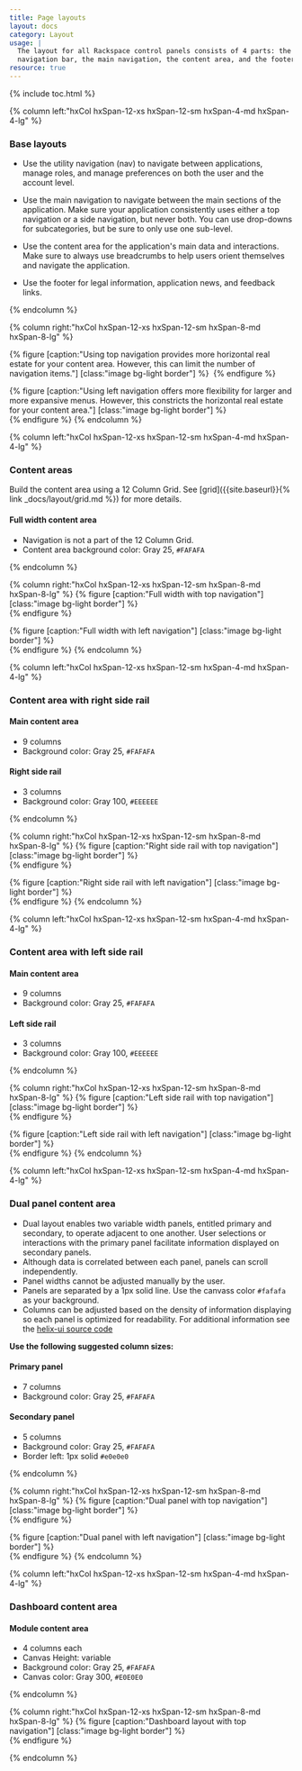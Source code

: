 ```yaml
---
title: Page layouts
layout: docs
category: Layout
usage: |
  The layout for all Rackspace control panels consists of 4 parts: the account
  navigation bar, the main navigation, the content area, and the footer.
resource: true
---
```


{% include toc.html %}

<section class="static-section"  markdown="1">
<div class="hxRow"  markdown="1">
{% column left:"hxCol hxSpan-12-xs hxSpan-12-sm hxSpan-4-md hxSpan-4-lg" %}

### Base layouts
- Use the utility navigation (nav) to navigate between applications, manage roles, and manage preferences on both the user and the account level.

- Use the main navigation to navigate between the main sections of the
  application. Make sure your application consistently
  uses either a top navigation or a side navigation, but never both. You can
  use drop-downs for subcategories, but be sure to only use one sub-level.

- Use the content area for the application's main data and interactions. Make sure to always use breadcrumbs to help users orient themselves and navigate the application.

- Use the footer for legal information, application news, and feedback links.

{% endcolumn %}

{% column right:"hxCol hxSpan-12-xs hxSpan-12-sm hxSpan-8-md hxSpan-8-lg" %}

{% figure [caption:"Using top navigation provides more horizontal real estate for
your content area. However, this can limit the number of navigation items."] [class:"image bg-light border"] %}
<embed src="{{site.url}}/assets/images/layout/page-layouts/layout-navigation-top.png"/>
{% endfigure %}

{% figure [caption:"Using left navigation offers more flexibility for larger and
more expansive menus. However, this constricts the horizontal real estate for your
content area."] [class:"image bg-light border"] %}
<embed src="{{site.url}}/assets/images/layout/page-layouts/layout-navigation-side.png" width="800"/>
{% endfigure %}
{% endcolumn %}
</div>
</section>

<section class="static-section"  markdown="1">
<div class="hxRow"  markdown="1">
{% column left:"hxCol hxSpan-12-xs hxSpan-12-sm hxSpan-4-md hxSpan-4-lg" %}

### Content areas

Build the content area using a 12 Column Grid. See [grid]({{site.baseurl}}{% link _docs/layout/grid.md %}) for more details.

#### Full width content area
- Navigation is not a part of the 12 Column Grid.
- Content area background color: Gray 25, `#FAFAFA`

{% endcolumn %}

{% column right:"hxCol hxSpan-12-xs hxSpan-12-sm hxSpan-8-md hxSpan-8-lg" %}
{% figure [caption:"Full width with top navigation"] [class:"image bg-light border"] %}
<embed src="{{site.url}}/assets/images/layout/page-layouts/layout-content-full-top-nav.png" width="800"/>
{% endfigure %}

{% figure [caption:"Full width with left navigation"] [class:"image bg-light border"] %}
<embed src="{{site.url}}/assets/images/layout/page-layouts/layout-content-full-side-nav.png" width="800"/>
{% endfigure %}
{% endcolumn %}
</div>
</section>

<section class="static-section"  markdown="1">
<div class="hxRow"  markdown="1">
{% column left:"hxCol hxSpan-12-xs hxSpan-12-sm hxSpan-4-md hxSpan-4-lg" %}

### Content area with right side rail

#### Main content area

- 9 columns
- Background color: Gray 25, `#FAFAFA`

#### Right side rail

- 3 columns
- Background color: Gray 100, `#EEEEEE`

{% endcolumn %}

{% column right:"hxCol hxSpan-12-xs hxSpan-12-sm hxSpan-8-md hxSpan-8-lg" %}
{% figure [caption:"Right side rail with top navigation"] [class:"image bg-light border"] %}
<embed src="{{site.url}}/assets/images/layout/page-layouts/layout-right-side-rail-top-nav.png" width="800"/>
{% endfigure %}

{% figure [caption:"Right side rail with left navigation"] [class:"image bg-light border"] %}
<embed src="{{site.url}}/assets/images/layout/page-layouts/layout-right-side-rail-side-nav.png" width="800"/>
{% endfigure %}
{% endcolumn %}
</div>
</section>

<section class="static-section"  markdown="1">
<div class="hxRow"  markdown="1">
{% column left:"hxCol hxSpan-12-xs hxSpan-12-sm hxSpan-4-md hxSpan-4-lg" %}

### Content area with left side rail

#### Main content area

- 9 columns
- Background color: Gray 25, `#FAFAFA`

#### Left side rail
- 3 columns
- Background color: Gray 100, `#EEEEEE`

{% endcolumn %}

{% column right:"hxCol hxSpan-12-xs hxSpan-12-sm hxSpan-8-md hxSpan-8-lg" %}
{% figure [caption:"Left side rail with top navigation"] [class:"image bg-light border"] %}
<embed src="{{site.url}}/assets/images/layout/page-layouts/layout-left-side-rail-top-nav.png" width="800"/>
{% endfigure %}

{% figure [caption:"Left side rail with left navigation"] [class:"image bg-light border"] %}
<embed src="{{site.url}}/assets/images/layout/page-layouts/layout-left-side-rail-side-nav.png" width="800"/>
{% endfigure %}
{% endcolumn %}
</div>
</section>

<section class="static-section"  markdown="1">
<div class="hxRow"  markdown="1">
{% column left:"hxCol hxSpan-12-xs hxSpan-12-sm hxSpan-4-md hxSpan-4-lg" %}

### Dual panel content area

- Dual layout enables two variable width panels, entitled primary and secondary, to operate adjacent to one another. User selections or interactions with the primary panel facilitate information displayed on secondary panels.
- Although data is correlated between each panel, panels can scroll independently.
- Panel widths cannot be adjusted manually by the user.
- Panels are separated by a 1px solid line. Use the canvass color `#fafafa` as your background.
- Columns can be adjusted based on the density of information displaying so each panel is optimized for readability. For additional information see the [helix-ui source code](https://rackerlabs.github.io/helix-ui/components/layouts/horizontal-layout-template.html)

**Use the following suggested column sizes:**

#### Primary panel

- 7 columns
- Background color: Gray 25, `#FAFAFA`

#### Secondary panel
- 5 columns
- Background color: Gray 25, `#FAFAFA`
- Border left: 1px solid `#e0e0e0`

{% endcolumn %}

{% column right:"hxCol hxSpan-12-xs hxSpan-12-sm hxSpan-8-md hxSpan-8-lg" %}
{% figure [caption:"Dual panel with top navigation"] [class:"image bg-light border"] %}
<embed src="{{site.url}}/assets/images/layout/page-layouts/dual-panel-topnav.png" width="800"/>
{% endfigure %}

{% figure [caption:"Dual panel with left navigation"] [class:"image bg-light border"] %}
<embed src="{{site.url}}/assets/images/layout/page-layouts/dual-panel-sidenav.png" width="800"/>
{% endfigure %}
{% endcolumn %}
</div>
</section>


<section class="static-section"  markdown="1">


<div class="hxRow"  markdown="1">
{% column left:"hxCol hxSpan-12-xs hxSpan-12-sm hxSpan-4-md hxSpan-4-lg" %}

### Dashboard content area

#### Module content area
- 4 columns each
- Canvas Height: variable
- Background color: Gray 25, `#FAFAFA`
- Canvas color: Gray 300, `#E0E0E0`

{% endcolumn %}

{% column right:"hxCol hxSpan-12-xs hxSpan-12-sm hxSpan-8-md hxSpan-8-lg" %}
{% figure [caption:"Dashboard layout with top navigation"] [class:"image bg-light border"] %}
<embed src="{{site.url}}/assets/images/layout/page-layouts/layout-dashboard-top-nav.png" width="800"/>
{% endfigure %}
<!--
{% figure [caption:"Dashboard layout with side navigation"] [class:"image bg-light border"] %}
<embed src="{{site.cdn_url}}/img/layout/layout-dashboard-side.png"/>
{% endfigure %}
-->
{% endcolumn %}
</div>
</section>
